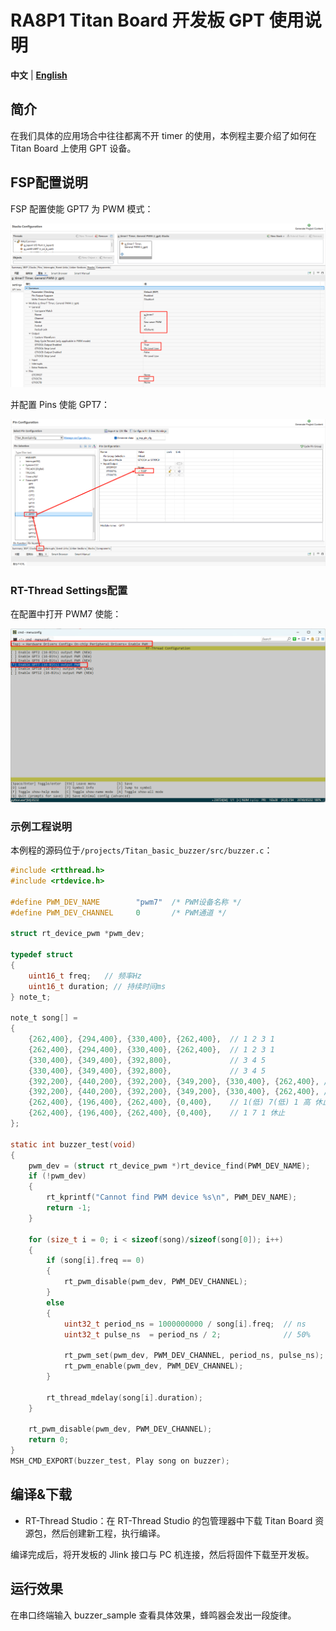 # RA8P1 Titan Board 开发板 GPT 使用说明

**中文** | [**English**](./README_EN.md)

## 简介

在我们具体的应用场合中往往都离不开 timer 的使用，本例程主要介绍了如何在 Titan Board 上使用 GPT 设备。

## FSP配置说明

FSP 配置使能 GPT7 为 PWM 模式：

![image-20250730145155124](figures/image-20250730145155124.png)

并配置 Pins 使能 GPT7：

![image-20250730145234806](figures/image-20250730145234806.png)

### RT-Thread Settings配置

在配置中打开 PWM7 使能：

![image-20250730145310691](figures/image-20250730145310691.png)

### 示例工程说明

本例程的源码位于`/projects/Titan_basic_buzzer/src/buzzer.c`：

```c
#include <rtthread.h>
#include <rtdevice.h>

#define PWM_DEV_NAME        "pwm7"  /* PWM设备名称 */
#define PWM_DEV_CHANNEL     0       /* PWM通道 */

struct rt_device_pwm *pwm_dev;

typedef struct
{
    uint16_t freq;   // 频率Hz
    uint16_t duration; // 持续时间ms
} note_t;

note_t song[] =
{
    {262,400}, {294,400}, {330,400}, {262,400},  // 1 2 3 1
    {262,400}, {294,400}, {330,400}, {262,400},  // 1 2 3 1
    {330,400}, {349,400}, {392,800},             // 3 4 5
    {330,400}, {349,400}, {392,800},             // 3 4 5
    {392,200}, {440,200}, {392,200}, {349,200}, {330,400}, {262,400}, // 5 6 5 4 3 1
    {392,200}, {440,200}, {392,200}, {349,200}, {330,400}, {262,400}, // 5 6 5 4 3 1
    {262,400}, {196,400}, {262,400}, {0,400},    // 1(低) 7(低) 1 高 休止
    {262,400}, {196,400}, {262,400}, {0,400},    // 1 7 1 休止
};

static int buzzer_test(void)
{
    pwm_dev = (struct rt_device_pwm *)rt_device_find(PWM_DEV_NAME);
    if (!pwm_dev)
    {
        rt_kprintf("Cannot find PWM device %s\n", PWM_DEV_NAME);
        return -1;
    }

    for (size_t i = 0; i < sizeof(song)/sizeof(song[0]); i++)
    {
        if (song[i].freq == 0)
        {
            rt_pwm_disable(pwm_dev, PWM_DEV_CHANNEL);
        }
        else
        {
            uint32_t period_ns = 1000000000 / song[i].freq;  // ns
            uint32_t pulse_ns  = period_ns / 2;              // 50%

            rt_pwm_set(pwm_dev, PWM_DEV_CHANNEL, period_ns, pulse_ns);
            rt_pwm_enable(pwm_dev, PWM_DEV_CHANNEL);
        }

        rt_thread_mdelay(song[i].duration);
    }

    rt_pwm_disable(pwm_dev, PWM_DEV_CHANNEL);
    return 0;
}
MSH_CMD_EXPORT(buzzer_test, Play song on buzzer);
```
##  编译&下载

* RT-Thread Studio：在 RT-Thread Studio 的包管理器中下载 Titan Board 资源包，然后创建新工程，执行编译。

编译完成后，将开发板的 Jlink 接口与 PC 机连接，然后将固件下载至开发板。

## 运行效果

在串口终端输入 buzzer_sample 查看具体效果，蜂鸣器会发出一段旋律。

